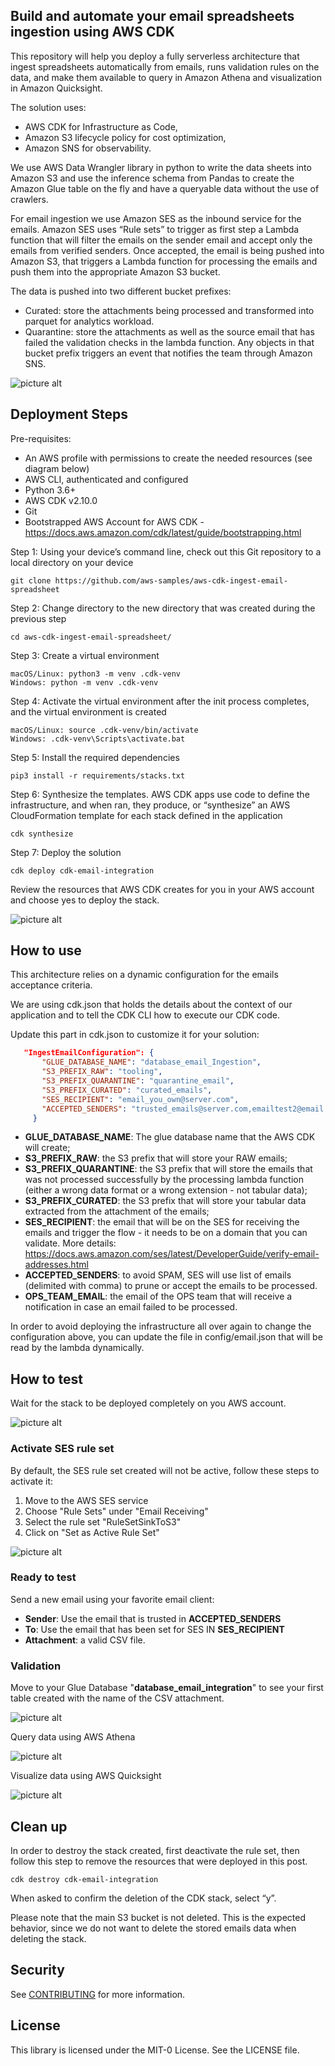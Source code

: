 ## Build and automate your email spreadsheets ingestion using AWS CDK

This repository will help you deploy a fully serverless architecture that ingest spreadsheets automatically from emails, runs validation rules on the data, and make them available to query in Amazon Athena and visualization in Amazon Quicksight.

The solution uses:
* AWS CDK for Infrastructure as Code, 
* Amazon S3 lifecycle policy for cost optimization,
* Amazon SNS for observability. 
 
We use AWS Data Wrangler library in python to write the data sheets into Amazon S3 and use the inference schema from Pandas to create the Amazon Glue table on the fly and have a queryable data without the use of crawlers. 

For email ingestion we use Amazon SES as the inbound service for the emails. Amazon SES uses “Rule sets” to trigger as first step a Lambda function that will filter the emails on the sender email and accept only the emails from verified senders. Once accepted, the email is being pushed into Amazon S3, that triggers a Lambda function for processing the emails and push them into the appropriate Amazon S3 bucket. 

The data is pushed into two different bucket prefixes:
* Curated: store the attachments being processed and transformed into parquet for analytics workload.
* Quarantine: store the attachments as well as the source email that has failed the validation checks in the lambda function. Any objects in that bucket prefix triggers an event that notifies the team through Amazon SNS.

![picture alt](img/ingest-email-sheets.jpg "AWS Architecture")

## Deployment Steps

Pre-requisites:

* An AWS profile with permissions to create the needed resources (see diagram below)
* AWS CLI, authenticated and configured
* Python 3.6+
* AWS CDK v2.10.0
* Git
* Bootstrapped AWS Account for AWS CDK - https://docs.aws.amazon.com/cdk/latest/guide/bootstrapping.html

Step 1: Using your device’s command line, check out this Git repository to a local directory on your device

`git clone https://github.com/aws-samples/aws-cdk-ingest-email-spreadsheet`

Step 2: Change directory to the new directory that was created during the previous step

`cd aws-cdk-ingest-email-spreadsheet/`

Step 3: Create a virtual environment

`macOS/Linux: python3 -m venv .cdk-venv` <br>
`Windows: python -m venv .cdk-venv`

Step 4: Activate the virtual environment after the init process completes, and the virtual environment is created

`macOS/Linux: source .cdk-venv/bin/activate` <br>
`Windows: .cdk-venv\Scripts\activate.bat`

Step 5: Install the required dependencies

`pip3 install -r requirements/stacks.txt`

Step 6: Synthesize the templates. AWS CDK apps use code to define the infrastructure, and when ran, they produce, or
“synthesize” an AWS CloudFormation template for each stack defined in the application

`cdk synthesize`

Step 7: Deploy the solution

`cdk deploy cdk-email-integration`

Review the resources that AWS CDK creates for you in your AWS account and choose yes to deploy the stack.

![picture alt](img/cdk_deploy_confirmation.png "AWS CDK confirmation" )


## How to use

This architecture relies on a dynamic configuration for the emails acceptance criteria.

We are using cdk.json that holds the details about the context of our application and to tell the CDK CLI how to execute our CDK code.

Update this part in cdk.json to customize it for your solution:

````json
   "IngestEmailConfiguration": {
       "GLUE_DATABASE_NAME": "database_email_Ingestion",
       "S3_PREFIX_RAW": "tooling",
       "S3_PREFIX_QUARANTINE": "quarantine_email", 
       "S3_PREFIX_CURATED": "curated_emails",
       "SES_RECIPIENT": "email_you_own@server.com",
       "ACCEPTED_SENDERS": "trusted_emails@server.com,emailtest2@email.com"
     }
````
*   **GLUE_DATABASE_NAME**: The glue database name that the AWS CDK will create;
*   **S3_PREFIX_RAW**:  the S3 prefix that will store your RAW emails;
*   **S3_PREFIX_QUARANTINE**: the S3 prefix that will store the emails that was not processed successfully by the processing lambda function (either a wrong data format or a wrong extension - not tabular data);
*   **S3_PREFIX_CURATED**: the S3 prefix that will store your tabular data extracted from the attachment of the emails;
*   **SES_RECIPIENT**: the email that will be on the SES for receiving the emails and trigger the flow - it needs to be on a domain that you can validate. More details: https://docs.aws.amazon.com/ses/latest/DeveloperGuide/verify-email-addresses.html
*   **ACCEPTED_SENDERS**: to avoid SPAM, SES will use list of emails (delimited with comma) to prune or accept the emails to be processed.
*   **OPS_TEAM_EMAIL**: the email of the OPS team that will receive a notification in case an email failed to be processed.

In order to avoid deploying the infrastructure all over again to change the configuration above, you can update the file in config/email.json that will be read by the lambda dynamically.


## How to test

Wait for the stack to be deployed completely on you AWS account.

![picture alt](img/stack_complete.png "CFN Stack completed")

### Activate SES rule set

By default, the SES rule set created will not be active, follow these steps to activate it:
1. Move to the AWS SES service
2. Choose "Rule Sets" under "Email Receiving"
3. Select the rule set "RuleSetSinkToS3"
4. Click on "Set as Active Rule Set"

![picture alt](img/activate_rule_set.png "SES Rule Set")

### Ready to test
Send a new email using your favorite email client:

* **Sender**: Use the email that is trusted in **ACCEPTED_SENDERS**
* **To**: Use the email that has been set for SES IN **SES_RECIPIENT**
* **Attachment**:  a valid CSV file.

### Validation
Move to your Glue Database "**database_email_integration**" to see your first table created with the name of the CSV attachment.

![picture alt](img/glue_table.png "Glue table")

Query data using AWS Athena

![picture alt](img/athena_query.png "AWS Athena")

Visualize data using AWS Quicksight

![picture alt](img/aws_Quicksight.png "AWS QuickSight")

## Clean up

In order to destroy the stack created, first deactivate the rule set, then follow this step to remove the resources that were deployed in this post.
````
cdk destroy cdk-email-integration
````
When asked to confirm the deletion of the CDK stack, select “y”.

Please note that the main S3 bucket is not deleted. This is the expected behavior, since we do not want to delete the stored emails data when deleting the stack.

## Security

See [CONTRIBUTING](CONTRIBUTING.md#security-issue-notifications) for more information.

## License

This library is licensed under the MIT-0 License. See the LICENSE file.

